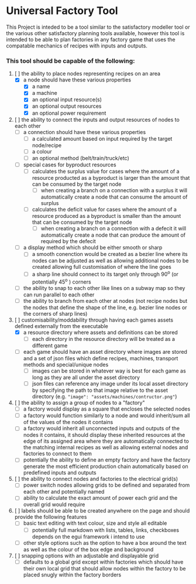 # Universal Factory Tool

This Project is inteded to be a tool similar to the satisfactory modeller tool or the various other satisfactory planning tools available, however this tool is intended to be able to plan factories in any factory game that uses the compatable mechanics of recipes with inputs and outputs.

### This tool should be capable of the following:
1. [ ] the ability to place nodes representing recipes on an area
    - [x] a node should have these various properties
      - [x] a name
      - [x] a machine
      - [x] an optional input resource(s)
      - [x] an optional output resources
      - [x] an optional power requirement
2. [ ] the ability to connect the inputs and output resources of nodes to each other
    - [ ] a connection should have these various properties
      - [ ] a calculated amount based on input required by the target node/recipe
      - [ ] a colour
      - [ ] an optional method (belt/train/truck/etc)
    - [ ] special cases for byproduct resources
      - [ ] calculates the surplus value for cases where the amount of a resource producted as a byproduct is larger than the amount that can be consumed by the target node
        - [ ] when creating a branch on a connection with a surplus it will automatically create a node that can consume the amount of surplus
      - [ ] calculates the deficit value for cases where the amount of a resource produced as a byproduct is smaller than the amount that can be consumed by the target node
        - [ ] when creating a branch on a connection with a defecit it will automatically create a node that can produce the amount of required by the defecit
    - [ ] a display method which should be either smooth or sharp
      - [ ] a smooth conenction would be created as a bezier line where its nodes can be adjusted as well as allowing additional nodes to be created allowing full customisation of where the line goes
      - [ ] a sharp line should connect to its target only through 90<sup>o</sup> (or potentially 45<sup>o</sup> ) corners
    - [ ] the ability to snap to each other like lines on a subway map so they can run parallel to each other
    - [ ] the ability to branch from each other at nodes (not recipe nodes but the nodes that define the shape of the line, e.g. bezier line nodes or the corners of sharp lines)
3. [ ] customisability/moddability through having each games assets defined externally from the executable
    - [x] a resource directory where assets and definitions can be stored
      - [ ] each directory in the resource directory will be treated as a different game
    - [ ] each game should have an asset directory where images are stored and a set of json files which define recipes, machines, transport methods and special/unique nodes
      - [ ] images can be stored in whatever way is best for each game as long as they are all under the asset directory
      - [ ] json files can reference any image under its local asset directory by specifying the path to that image relative to the asset directory (e.g. `"image": "assets/machines/contructor.png"`)
4. [ ] the ability to assign a group of nodes to a "factory"
    - [ ] a factory would display as a square that encloses the selected nodes
    - [ ] a factory would function similarly to a node and would inherit/sum all of the values of the nodes it contains
    - [ ] a factory would inherit all unconnected inputs and outputs of the nodes it contains, it should display these inherited resources at the edge of its assigned area where they are automatically connected to the matching internal recipes as well as allowing external nodes and factories to connect to them
    - [ ] potentially the ability to define an empty factory and have the factory generate the most efficient production chain automatically based on predefined inputs and outputs
5. [ ] the ability to connect nodes and factories to the electrical grid(s)
    - [ ] power switch nodes allowing grids to be defined and separated from each other and potentially named
    - [ ] ability to calculate the exact amount of power each grid and the overall grid would require
6. [ ] labels should be able to be created anywhere on the page and should provide the following features
    - [ ] basic text editing with text colour, size and style all editable
      - [ ] potentially full markdown with lists, tables, links, checkboxes depends on the egui framework i intend to use
    - [ ] other style options such as the option to have a box around the text as well as the colour of the box edge and background
7. [ ] snapping options with an adjustable and displayable grid
    - [ ] defaults to a global grid except within factories which should have their own local grid that should allow nodes within the factory to be placed snugly within the factory borders